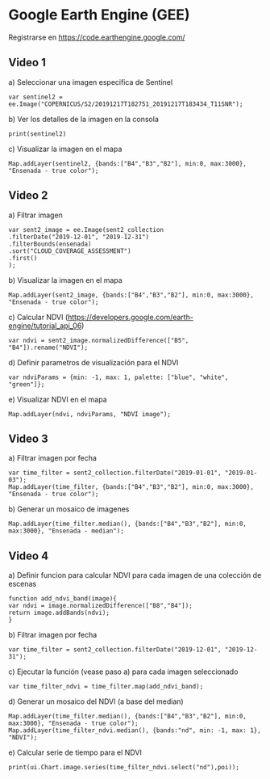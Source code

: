 #  Google Earth Engine (GEE)
Registrarse en https://code.earthengine.google.com/
## Video 1
a) Seleccionar una imagen especifica de Sentinel
```
var sentinel2 = ee.Image("COPERNICUS/S2/20191217T182751_20191217T183434_T11SNR");
```
b) Ver los detalles de la imagen en la consola
```
print(sentinel2)
```
c) Visualizar la imagen en el mapa
```
Map.addLayer(sentinel2, {bands:["B4","B3","B2"], min:0, max:3000}, "Ensenada - true color");
```



## Video 2
a) Filtrar imagen
```
var sent2_image = ee.Image(sent2_collection
.filterDate("2019-12-01", "2019-12-31")
.filterBounds(ensenada)
.sort("CLOUD_COVERAGE_ASSESSMENT")
.first()
);
```
b) Visualizar la imagen en el mapa
```
Map.addLayer(sent2_image, {bands:["B4","B3","B2"], min:0, max:3000}, "Ensenada - true color");
```
c) Calcular NDVI (https://developers.google.com/earth-engine/tutorial_api_06)
```
var ndvi = sent2_image.normalizedDifference(["B5", "B4"]).rename("NDVI");
```
d) Definir parametros de visualización para el NDVI
```
var ndviParams = {min: -1, max: 1, palette: ["blue", "white", "green"]};
```
e) Visualizar NDVI en el mapa
```
Map.addLayer(ndvi, ndviParams, "NDVI image");
```
## Video 3
a) Filtrar imagen por fecha
```
var time_filter = sent2_collection.filterDate("2019-01-01", "2019-01-03");
Map.addLayer(time_filter, {bands:["B4","B3","B2"], min:0, max:3000}, "Ensenada - true color");
```
b) Generar un mosaico de imagenes
```
Map.addLayer(time_filter.median(), {bands:["B4","B3","B2"], min:0, max:3000}, "Ensenada - median");
```
## Video 4
a) Definir funcion para calcular NDVI para cada imagen de una colección de escenas
```
function add_ndvi_band(image){
var ndvi = image.normalizedDifference(["B8","B4"]);
return image.addBands(ndvi);
}
```
b) Filtrar imagen por fecha
```
var time_filter = sent2_collection.filterDate("2019-12-01", "2019-12-31");
```
c) Ejecutar la función (vease paso a) para cada imagen seleccionado 
```
var time_filter_ndvi = time_filter.map(add_ndvi_band);
```
d) Generar un mosaico del NDVI (a base del median)
```
Map.addLayer(time_filter.median(), {bands:["B4","B3","B2"], min:0, max:3000}, "Ensenada - true color");
Map.addLayer(time_filter_ndvi.median(), {bands:"nd", min: -1, max: 1}, "NDVI");
```
e) Calcular serie de tiempo para el NDVI
```
print(ui.Chart.image.series(time_filter_ndvi.select("nd"),poi));
```

